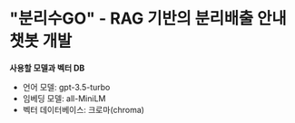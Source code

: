 # "분리수GO" - RAG 기반의 분리배출 안내 챗봇 개발

**사용할 모델과 벡터 DB**

* 언어 모델: gpt-3.5-turbo
* 임베딩 모델: all-MiniLM
* 벡터 데이터베이스: 크로마(chroma)
